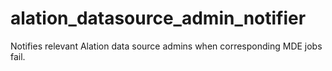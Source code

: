 # alation_datasource_admin_notifier
Notifies relevant Alation data source admins when corresponding MDE jobs fail.

